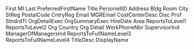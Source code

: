 First
 MI
 Last
 PreferredFirstName
 Title
 PersonellID
 Address
 Bldg
 Room
 City
 StReg
 PostalCode
 CntryReg
 Email
 MGREmail
 CostCenterDesc
 Disc
 Prof
 StndrdTl
 OrgDetailExec
 OrgSummaryExec
 HireDate
 Area
 ReportsToLevel1
 ReportsToLevel2
 Org
 Country
 Org Detail
 WorkPhoneNbr
 SupervisorInd
 ManagerOfManagersInd
 ReportsToFullNameLevel3
 ReportsToFullNameLevel4
 TitleDesc
 DisplayName
